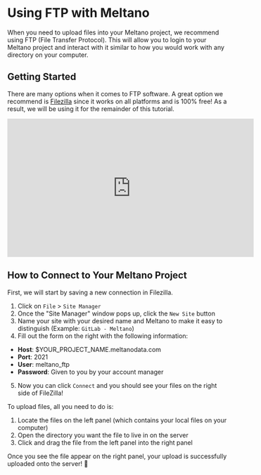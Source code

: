 # Using FTP with Meltano

When you need to upload files into your Meltano project, we recommend using FTP (File Transfer Protocol). This will allow you to login to your Meltano project and interact with it similar to how you would work with any directory on your computer.

## Getting Started

There are many options when it comes to FTP software. A great option we recommend is [Filezilla](https://filezilla-project.org/) since it works on all platforms and is 100% free! As a result, we will be using it for the remainder of this tutorial.

<iframe width="560" height="315" src="https://www.youtube.com/embed/q9I4ZxQvfdg" frameborder="0" allow="accelerometer; autoplay; encrypted-media; gyroscope; picture-in-picture" allowfullscreen class="mt-2r"></iframe>

## How to Connect to Your Meltano Project

First, we will start by saving a new connection in Filezilla.

1. Click on `File` > `Site Manager`
2. Once the "Site Manager" window pops up, click the `New Site` button
3. Name your site with your desired name and Meltano to make it easy to distinguish (Example: `GitLab - Meltano`)
4. Fill out the form on the right with the following information:

- **Host**: \$YOUR_PROJECT_NAME.meltanodata.com
- **Port**: 2021
- **User**: meltano_ftp
- **Password**: Given to you by your account manager

5. Now you can click `Connect` and you should see your files on the right side of FileZilla!

To upload files, all you need to do is:

1. Locate the files on the left panel (which contains your local files on your computer)
2. Open the directory you want the file to live in on the server
3. Click and drag the file from the left panel into the right panel

Once you see the file appear on the right panel, your upload is successfully uploaded onto the server! :tada:
